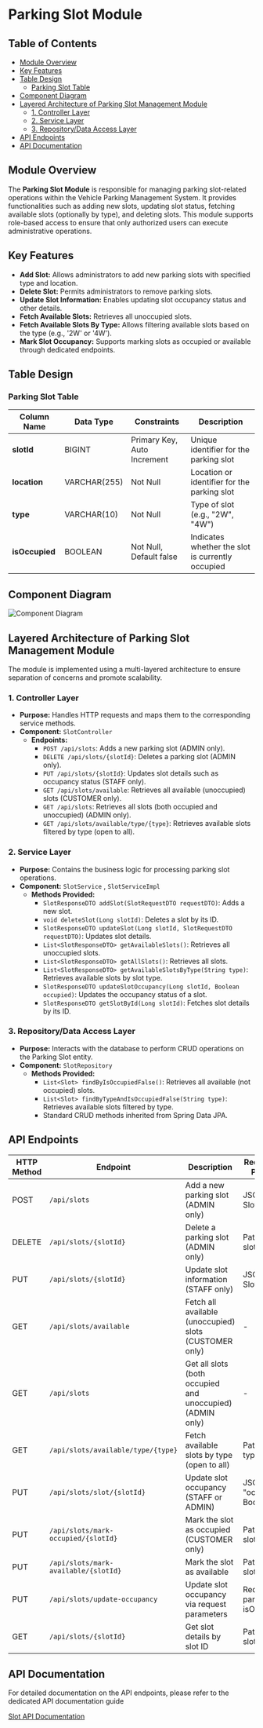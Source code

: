 # Parking Slot Module 

## Table of Contents
- [Module Overview](#module-overview)
- [Key Features](#key-features)
- [Table Design](#table-design)
  - [Parking Slot Table](#parking-slot-table)
- [Component Diagram](#component-diagram)
- [Layered Architecture of Parking Slot Management Module](#layered-architecture-of-parking-slot-management-module)
  - [1. Controller Layer](#1-controller-layer)
  - [2. Service Layer](#2-service-layer)
  - [3. Repository/Data Access Layer](#3-repositorydata-access-layer)
- [API Endpoints](#api-endpoints)
- [API Documentation](#api-documentation)

## Module Overview
The **Parking Slot Module** is responsible for managing parking slot-related operations within the Vehicle Parking Management System. It provides functionalities such as adding new slots, updating slot status, fetching available slots (optionally by type), and deleting slots. This module supports role-based access to ensure that only authorized users can execute administrative operations.

## Key Features
- **Add Slot:** Allows administrators to add new parking slots with specified type and location.
- **Delete Slot:** Permits administrators to remove parking slots.
- **Update Slot Information:** Enables updating slot occupancy status and other details.
- **Fetch Available Slots:** Retrieves all unoccupied slots.
- **Fetch Available Slots By Type:** Allows filtering available slots based on the type (e.g., '2W' or '4W').
- **Mark Slot Occupancy:** Supports marking slots as occupied or available through dedicated endpoints.

## Table Design

### Parking Slot Table
| Column Name  | Data Type    | Constraints                    | Description                                  |
|--------------|--------------|--------------------------------|----------------------------------------------|
| **slotId**   | BIGINT       | Primary Key, Auto Increment    | Unique identifier for the parking slot       |
| **location** | VARCHAR(255) | Not Null                       | Location or identifier for the parking slot  |
| **type**     | VARCHAR(10)  | Not Null                       | Type of slot (e.g., "2W", "4W")                |
| **isOccupied** | BOOLEAN    | Not Null, Default false        | Indicates whether the slot is currently occupied |

## Component Diagram
![Component Diagram](VPMS/assets/images/Slot_component.png)

## Layered Architecture of Parking Slot Management Module 

The module is implemented using a multi-layered architecture to ensure separation of concerns and promote scalability.

### 1. Controller Layer
- **Purpose:** Handles HTTP requests and maps them to the corresponding service methods.
- **Component:** `SlotController`
  - **Endpoints:**
    - `POST /api/slots`: Adds a new parking slot (ADMIN only).
    - `DELETE /api/slots/{slotId}`: Deletes a parking slot (ADMIN only).
    - `PUT /api/slots/{slotId}`: Updates slot details such as occupancy status (STAFF only).
    - `GET /api/slots/available`: Retrieves all available (unoccupied) slots (CUSTOMER only).
    - `GET /api/slots`: Retrieves all slots (both occupied and unoccupied) (ADMIN only).
    - `GET /api/slots/available/type/{type}`: Retrieves available slots filtered by type (open to all).

### 2. Service Layer
- **Purpose:** Contains the business logic for processing parking slot operations.
- **Component:** `SlotService` , `SlotServiceImpl`
  - **Methods Provided:**
    - `SlotResponseDTO addSlot(SlotRequestDTO requestDTO)`: Adds a new slot.
    - `void deleteSlot(Long slotId)`: Deletes a slot by its ID.
    - `SlotResponseDTO updateSlot(Long slotId, SlotRequestDTO requestDTO)`: Updates slot details.
    - `List<SlotResponseDTO> getAvailableSlots()`: Retrieves all unoccupied slots.
    - `List<SlotResponseDTO> getAllSlots()`: Retrieves all slots.
    - `List<SlotResponseDTO> getAvailableSlotsByType(String type)`: Retrieves available slots by slot type.
    - `SlotResponseDTO updateSlotOccupancy(Long slotId, Boolean occupied)`: Updates the occupancy status of a slot.
    - `SlotResponseDTO getSlotById(Long slotId)`: Fetches slot details by its ID.

### 3. Repository/Data Access Layer
- **Purpose:** Interacts with the database to perform CRUD operations on the Parking Slot entity.
- **Component:** `SlotRepository`
  - **Methods Provided:**
    - `List<Slot> findByIsOccupiedFalse()`: Retrieves all available (not occupied) slots.
    - `List<Slot> findByTypeAndIsOccupiedFalse(String type)`: Retrieves available slots filtered by type.
    - Standard CRUD methods inherited from Spring Data JPA.

## API Endpoints

| HTTP Method | Endpoint                                | Description                                                | Request Body / Parameters          |
|-------------|-----------------------------------------|------------------------------------------------------------|------------------------------------|
| POST        | `/api/slots`                            | Add a new parking slot (ADMIN only)                        | JSON: SlotRequestDTO               |
| DELETE      | `/api/slots/{slotId}`                   | Delete a parking slot (ADMIN only)                         | Path parameter: slotId             |
| PUT         | `/api/slots/{slotId}`                   | Update slot information (STAFF only)                       | JSON: SlotRequestDTO               |
| GET         | `/api/slots/available`                  | Fetch all available (unoccupied) slots (CUSTOMER only)     | -                                  |
| GET         | `/api/slots`                            | Get all slots (both occupied and unoccupied) (ADMIN only)  | -                                  |
| GET         | `/api/slots/available/type/{type}`      | Fetch available slots by type (open to all)                | Path parameter: type               |
| PUT         | `/api/slots/slot/{slotId}`              | Update slot occupancy (STAFF or ADMIN)                     | JSON: { "occupied": Boolean }      |
| PUT         | `/api/slots/mark-occupied/{slotId}`     | Mark the slot as occupied (CUSTOMER only)                  | Path parameter: slotId             |
| PUT         | `/api/slots/mark-available/{slotId}`    | Mark the slot as available                                 | Path parameter: slotId             |
| PUT         | `/api/slots/update-occupancy`           | Update slot occupancy via request parameters               | Request params: slotId, isOccupied |
| GET         | `/api/slots/{slotId}`                   | Get slot details by slot ID                                | Path parameter: slotId             |

## API Documentation
For detailed documentation on the API endpoints, please refer to the dedicated API documentation guide 

[Slot API Documentation](https://github.com/bharadwajm101/VPMS-FINAL/blob/main/VPMS/slot-service/Slot%20Endpoints.md)
